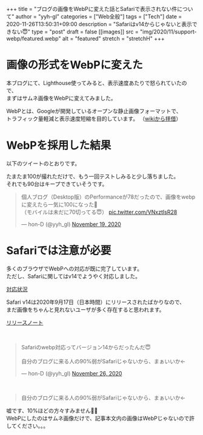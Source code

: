 +++
title = "ブログの画像をWebPに変えた話とSafariで表示されない件について"
author = "yyh-gl"
categories = ["Web全般"]
tags = ["Tech"]
date = 2020-11-26T13:50:31+09:00
description = "Safariはv14からじゃないと表示できない😇"
type = "post"
draft = false
[[images]]
  src = "img/2020/11/support-webp/featured.webp"
  alt = "featured"
  stretch = "stretchH"
+++

# 画像の形式をWebPに変えた

本ブログにて、Lighthouse使ってみると、表示速度あたりで怒られていたので、<br>
まずはサムネ画像をWebPに変えてみました。

WebPとは、Googleが開発しているオープンな静止画像フォーマットで、<br>
トラフィック量軽減と表示速度短縮を目的しています。 （[wikiから拝借](https://ja.wikipedia.org/wiki/WebP)）


# WebPを採用した結果

以下のツイートのとおりです。

たまたま100が撮れただけで、もう一回テストしみると少し落ちました。<br>
それでも90台はキープできていそうです。

<blockquote class="twitter-tweet"><p lang="ja" dir="ltr">個人ブログ（Desktop版）のPerformanceが78だったので、画像をwebpに変えたら一気に100になった🎊<br>（モバイルは未だに70切ってる😇） <a href="https://t.co/VNxztIsR28">pic.twitter.com/VNxztIsR28</a></p>&mdash; hon-D (@yyh_gl) <a href="https://twitter.com/yyh_gl/status/1329487413400375296?ref_src=twsrc%5Etfw">November 19, 2020</a></blockquote> <script async src="https://platform.twitter.com/widgets.js" charset="utf-8"></script>


# Safariでは注意が必要

多くのブラウザでWebPへの対応が既に完了しています。<br>
ただし、Safariに関してはv14でようやく対応しました。

[対応状況](https://ja.wikipedia.org/wiki/WebP#%E5%AF%BE%E5%BF%9C%E7%92%B0%E5%A2%83)

Safari v14は2020年9月17日（日本時間）にリリースされたばかりなので、<br>
まだ画像をちゃんと見れないユーザが多く存在すると思われます。

[リリースノート](https://developer.apple.com/documentation/safari-release-notes/safari-14-release-notes)

<br>

<blockquote class="twitter-tweet"><p lang="ja" dir="ltr">Safariのwebp対応ってバージョン14からだったんだ😇<br><br>自分のブログに来る人の90%弱がSafariじゃないから、まぁいいか←</p>&mdash; hon-D (@yyh_gl) <a href="https://twitter.com/yyh_gl/status/1331834104254369794?ref_src=twsrc%5Etfw">November 26, 2020</a></blockquote> <script async src="https://platform.twitter.com/widgets.js" charset="utf-8"></script>

<br>

> 自分のブログに来る人の90%弱がSafariじゃないから、まぁいいか←

嘘です、10%ほどの方々すみません🙇‍♂ <br>
WebPにしたのはサムネ画像だけで、記事本文内の画像はWebPじゃないので許してください。。。
